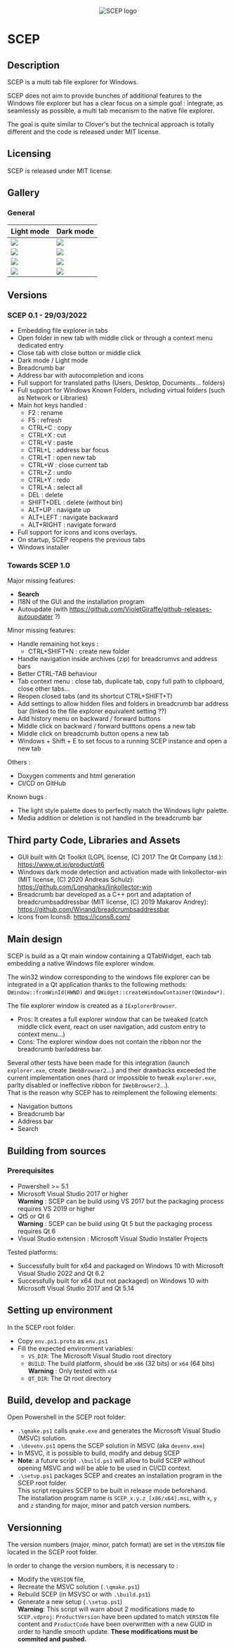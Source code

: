 <p align="center">
  <img src="code/SCEP/resources/SCEP/images/SCEP-full.png" alt="SCEP logo"/>
</p>

# SCEP

## Description

SCEP is a multi tab file explorer for Windows.

SCEP does not aim to provide bunches of additional features to the Windows file explorer but has a clear focus on a simple goal : integrate, as seamlessly as possible, a multi tab mecanism to the native file explorer.

The goal is quite similar to Clover's but the technical approach is totally different and the code is released under MIT license.

## Licensing

SCEP is released under MIT license.

## Gallery

### General



| Light mode                                | Dark mode                                |
| ----------------------------------------- | ---------------------------------------- |
| <img src="screenshots/light_mode.png">    | <img src="screenshots/dark_mode.png">    |
| <img src="screenshots/light_scrumb.png">  | <img src="screenshots/dark_scrumb.png">  |
| <img src="screenshots/light_address.png"> | <img src="screenshots/dark_address.png"> |
| <img src="screenshots/light_menu.png">    | <img src="screenshots/dark_menu.png">    |



## Versions

### SCEP 0.1 - 29/03/2022

- Embedding file explorer in tabs
- Open folder in new tab with middle click or through a context menu dedicated entry
- Close tab with close button or middle click
- Dark mode / Light mode
- Breadcrumb bar
- Address bar with autocompletion and icons
- Full support for translated paths (Users, Desktop, Documents... folders)
- Full support for Windows Known Folders, including virtual folders (such as Network or Libraries)
- Main hot keys handled :
  - F2 : rename
  - F5 : refresh
  - CTRL+C : copy
  - CTRL+X : cut
  - CTRL+V : paste
  - CTRL+L : address bar focus
  - CTRL+T : open new tab
  - CTRL+W : close current tab
  - CTRL+Z : undo
  - CTRL+Y : redo
  - CTRL+A : select all
  - DEL : delete
  - SHIFT+DEL : delete (without bin)
  - ALT+UP : navigate up
  - ALT+LEFT : navigate backward
  - ALT+RIGHT : navigate forward
- Full support for icons and icons overlays.
- On startup, SCEP reopens the previous tabs
- Windows installer

### Towards SCEP 1.0

Major missing features:
- **Search**
- I18N of the GUI and the installation program
- Autoupdate (with https://github.com/VioletGiraffe/github-releases-autoupdater ?)

Minor missing features:
- Handle remaining hot keys :
  - CTRL+SHIFT+N : create new folder
- Handle navigation inside archives (zip) for breadcrumvs and address bars
- Better CTRL-TAB behaviour
- Tab context menu : close tab, duplicate tab, copy full path to clipboard, close other tabs...
- Reopen closed tabs (and its shortcut CTRL+SHIFT+T)
- Add settings to allow hidden files and folders in breadcrumb bar address bar (linked to the file explorer equivalent setting ??)
- Add history menu on backward / forward buttons
- Middle click on backward / forward butttons opens a new tab
- Middle click on breadcrumb button opens a new tab
- Windows + Shift + E to set focus to a running SCEP instance and open a new tab

Others :
- Doxygen comments and html generation
- CI/CD on GitHub

Known bugs :
- The light style palette does to perfectly match the Windows lighr palette.
- Media addition or deletion is not handled in the breadcrumb bar

## Third party Code, Libraries and Assets

* GUI built with Qt Toolkit (LGPL license, (C) 2017 The Qt Company Ltd.): https://www.qt.io/product/qt6
* Windows dark mode detection and activation made with linkollector-win (MIT license, (C) 2020 Andreas Schulz): https://github.com/Longhanks/linkollector-win
* Breadcrumb bar developed as a C++ port and adaptation of breadcrumbsaddressbar (MIT license, (C) 2019 Makarov Andrey): https://github.com/Winand/breadcrumbsaddressbar
* Icons from Icons8: https://icons8.com/

## Main design

SCEP is build as a Qt main window containing a QTabWidget, each tab embedding a native Windows file explorer window.

The win32 window corresponding to the windows file explorer can be integrated in a Qt application thanks to the following methods: `QWindow::fromWinId(HWND)` and `QWidget::createWindowContainer(QWindow*)`.

The file explorer window is created as a `IExplorerBrowser`.
* Pros: It creates a full explorer window that can be tweaked (catch middle click event, react on user navigation, add custom entry to context menu...)
* Cons: The explorer window does not contain the ribbon nor the breadcrumb bar/address bar.

Several other tests have been made for this integration (launch `explorer.exe`, create `IWebBrowser2`...) and their drawbacks exceeded the current implementation ones (hard or impossible to tweak `explorer.exe`, parlty disabled or ineffective ribbon for  `IWebBrowser2`...).\
That is the reason why SCEP has to reimplement the following elements:
* Navigation buttons
* Breadcrumb bar
* Address bar
* Search

## Building from sources

### Prerequisites

- Powershell >= 5.1
- Microsoft Visual Studio 2017 or higher\
**Warning** : SCEP can be build using VS 2017 but the packaging process requires VS 2019 or higher
- Qt5 or Qt 6\
**Warning** : SCEP can be build using Qt 5 but the packaging process requires Qt 6
- Visual Studio extension : Microsoft Visual Studio Installer Projects

Tested platforms:
* Successfully built for x64 and packaged on Windows 10 with Microsoft Visual Studio 2022 and Qt 6.2
* Successfully built for x64 (but not packaged) on Windows 10 with Microsoft Visual Studio 2017 and Qt 5.14

## Setting up environment

In the SCEP root folder:
* Copy `env.ps1.proto` as `env.ps1`
* Fill the expected environment variables:
  * `VS_DIR`: The Microsoft Visual Studio root directory
  * `BUILD`: The build platform, should be `x86` (32 bits) or `x64` (64 bits)\
  **Warning** : Only tested with `x64`
  * `QT_DIR`: The Qt root directory

## Build, develop and package

Open Powershell in the SCEP root folder:
* `.\qmake.ps1` calls `qmake.exe` and generates the Microsoft Visual Studio (MSVC) solution.
* `.\devenv.ps1` opens the SCEP solution in MSVC (aka `devenv.exe`)
* In MSVC, it is possible to build, modify and debug SCEP
* **Note**: a future script `.\build.ps1` will allow to build SCEP without opening MSVC and will be able to be used in CI/CD context.
* `.\setup.ps1` packages SCEP and creates an installation program in the SCEP root folder.\
This script requires SCEP to be built in release mode beforehand.\
The installation program name is `SCEP_x.y.z_[x86/x64].msi`, with `x`, `y` and `z` standing for major, minor and patch version numbers.

## Versionning

The version numbers (major, minor, patch format) are set in the `VERSION` file located in the SCEP root folder.

In order to change the version numbers, it is necessary to :
* Modify the `VERSION` file,
* Recreate the MSVC solution (`.\qmake.ps1`)
* Rebuild SCEP (in MSVSC or with `.\build.ps1`)
* Generate a new setup (`.\setup.ps1`)\
**Warning**: This script will warn about 2 modifications made to `SCEP.vdproj`: `ProductVersion` have been updated to match `VERSION` file content and `ProductCode` have been overwritten with a new GUID in order to handle smooth update. **These modifications must be commited and pushed.**